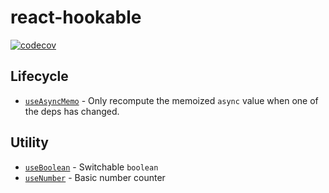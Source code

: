 # react-hookable

[![codecov](https://codecov.io/gh/TomokiMiyauci/react-hookable/branch/main/graph/badge.svg?token=kb8KG2KSaR)](https://codecov.io/gh/TomokiMiyauci/react-hookable)

## Lifecycle

- [`useAsyncMemo`](docs/useAsyncMemo.mdx) - Only recompute the memoized `async` value when one of the deps has changed.

## Utility

- [`useBoolean`](docs/useBoolean.mdx) - Switchable `boolean`
- [`useNumber`](docs/useNumber.mdx) - Basic number counter
